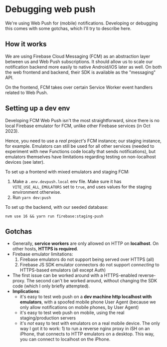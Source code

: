# Debugging web push

We're using Web Push for (mobile) notifications. Developing or debugging this comes with some gotchas, which I'll try to describe here.

## How it works

We are using Firebase Cloud Messaging (FCM) as an abstraction layer between us and Web Push subscriptions. It should allow us to scale our notification backend more easily to native Android/iOS later as well. On both the web frontend and backend, their SDK is available as the "messaging" API.

On the frontend, FCM takes over certain Service Worker event handlers related to Web Push.

## Setting up a dev env

Developing FCM Web Push isn't the most straightforward, since there is no local Firebase emulator for FCM, unlike other Firebase services (in Oct 2023).

Hence, you need to use a _real project's_ FCM instance; our staging instance, for example. Emulators can still be used for all other services (needed to experiment with new Functions code locally that sends notifications), but emulators themselves have limitations regarding testing on non-localhost devices (see later).

To set up a frontend with mixed emulators and staging FCM:

1. Make a `.env.devpush.local` env file. Make sure it has `VITE_USE_ALL_EMULATORS` set to `true`, and uses values for the staging environment otherwise.
2. Run `yarn dev:push`

To set up the backend, with our seeded database:

```
nvm use 16 && yarn run firebase:staging-push
```

## Gotchas

- Generally, **service workers** are only allowed on HTTP on **localhost**. On other hosts, **HTTPS is required**.
- Firebase emulator limitations:
  1.  Firebase emulators do not support being served over HTTPS (all)
  2.  Firebase JS SDK emulator connectors do not support _connecting_ to HTTPS-based emulators (all except Auth)
- The first issue can be worked around with a HTTPS-enabled reverse-proxy. The second can't be worked around, without changing the SDK code (which I only briefly attempted).
- **Implications**:
  - it's easy to test web push on a **dev machine http localhost with emulators**, with a spoofed mobile phone User Agent (because we only allow notifications on mobile phones, by User Agent)
  - it's easy to test web push on mobile, using the real staging/production servers
  - it's _not_ easy to test with emulators on a real mobile device. The only way I got it to work: 1) to run a reverse nginx proxy in iSH on an iPhone, that connects to HTTP emulators on a desktop. This way, you can connect to localhost on the iPhone.
